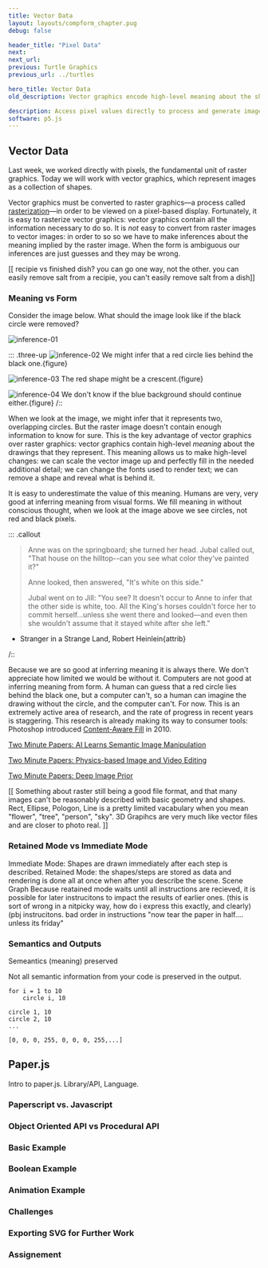 ```yaml
---
title: Vector Data
layout: layouts/compform_chapter.pug
debug: false

header_title: "Pixel Data"
next:
next_url: 
previous: Turtle Graphics
previous_url: ../turtles

hero_title: Vector Data
old_description: Vector graphics encode high-level meaning about the shapes that make up a drawing allowing you to manipulate them in higher-level ways.

description: Access pixel values directly to process and generate images.
software: p5.js
---
```


## Vector Data

Last week, we worked directly with pixels, the fundamental unit of raster graphics. Today we will work with vector graphics, which represent images as a collection of shapes.

Vector graphics must be converted to raster graphics—a process called [rasterization](https://magcius.github.io/xplain/article/rast1.html)—in order to be viewed on a pixel-based display. Fortunately, it is easy to rasterize vector graphics: vector graphics contain all the information necessary to do so. It is _not_ easy to convert from raster images to vector images: in order to so so we have to make inferences about the meaning implied by the raster image. When the form is ambiguous our inferences are just guesses and they may be wrong. 

[[ recipie vs finished dish? you can go one way, not the other. you can easily remove salt from a recipie, you can't easily remove salt from a dish]]

### Meaning vs Form

Consider the image below. What should the image look like if the black circle were removed?

![inference-01](figures/inference-01.png)

::: .three-up
![inference-02](figures/inference-02.png)
We might infer that a red circle lies behind the black one.{figure}

![inference-03](figures/inference-03.png)
The red shape might be a crescent.{figure}

![inference-04](figures/inference-04.png)
We don't know if the blue background should continue either.{figure}
/::

When we look at the image, we might infer that it represents two, overlapping circles. But the raster image doesn't contain enough information to know for sure.
This is the key advantage of vector graphics over raster graphics: vector graphics contain high-level _meaning_ about the drawings that they represent. This meaning allows us to make high-level changes: we can scale the vector image up and perfectly fill in the needed additional detail; we can change the fonts used to render text; we can remove a shape and reveal what is behind it.

It is easy to underestimate the value of this meaning. Humans are very, very good at inferring meaning from visual forms. We fill meaning in without conscious thought, when we look at the image above we see circles, not red and black pixels. 

::: .callout

> Anne was on the springboard; she turned her head. Jubal called out, "That house on the hilltop--can you see what color they've painted it?"
>
> Anne looked, then answered, "It's white on this side."
>
> Jubal went on to Jill: "You see? It doesn't occur to Anne to infer that the other side is white, too. All the King's horses couldn't force her to commit herself...unless she went there and looked—and even then she wouldn't assume that it stayed white after she left."

- Stranger in a Strange Land, Robert Heinlein{attrib}

/::

Because we are so good at inferring meaning it is always there. We don't appreciate how limited we would be without it. Computers are not good at inferring meaning from form. A human can guess that a red circle lies behind the black one, but a computer can't, so a human can imagine the drawing without the circle, and the computer can't. For now. This is an extremely active area of research, and the rate of progress in recent years is staggering. This research is already making its way to consumer tools: Photoshop introduced [Content-Aware Fill](https://research.adobe.com/project/content-aware-fill/) in 2010.

[Two Minute Papers: AI Learns Semantic Image Manipulation](https://www.youtube.com/watch?v=XhH2Cc4thJw)

[Two Minute Papers: Physics-based Image and Video Editing](https://www.youtube.com/watch?v=bVGubOt_jLI)

[Two Minute Papers: Deep Image Prior](https://www.youtube.com/watch?v=_BPJFFkxSbw)

[[
Something about raster still being a good file format, and that many images can't be reasonably described with basic geometry and shapes. Rect, Ellipse, Pologon, Line is a pretty limited vacabulary when you mean "flower", "tree", "person", "sky". 3D Grapihcs are very much like vector files and are closer to photo real. 
]]



<!-- 
Describe the steps taken to make a drawing
Describe the shapes in the drawing
Describe the results of the steps -->


<!-- Droodles
Roger Price's Droodles were minimal cartoons that played with the ideas of inferred meaning and ambiguity. 

One of Prices's Droodles was used as the cover art for Frank Zappa's 1982 album _Ship Arriving Too Late to Save a Drowning Witch_.  -->

<!-- 
Semantics vs Form vs Syntax

"Colorless green ideas sleep furiously"
Noam Chomsky https://en.wikipedia.org/wiki/Colorless_green_ideas_sleep_furiously -->


### Retained Mode vs Immediate Mode
Immediate Mode: Shapes are drawn immediately after each step is described.
Retained Mode: the shapes/steps are stored as data and rendering is done all at once when after you describe the scene.
Scene Graph
Because reatained mode waits until all instructions are recieved, it is possible for later instrucitons to impact the results of earlier ones. (this is sort of wrong in a nitpicky way, how do i express this exactly, and clearly) (pbj instrucitons. bad order in instructions "now tear the paper in half.... unless its friday"

### Semantics and Outputs

Semeantics (meaning) preserved

Not all semantic information from your code is preserved in the output.

```
for i = 1 to 10
    circle i, 10
```

```
circle 1, 10
circle 2, 10
...
```

```
[0, 0, 0, 255, 0, 0, 0, 255,...]
```



## Paper.js

Intro to paper.js. Library/API, Language.


### Paperscript vs. Javascript

### Object Oriented API vs Procedural API


### Basic Example


### Boolean Example


### Animation Example

### Challenges

### Exporting SVG for Further Work


### Assignement
